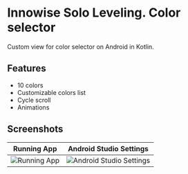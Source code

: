 
# Innowise Solo Leveling. Color selector

Custom view for color selector on Android in Kotlin.
## Features

- 10 colors
- Customizable colors list
- Cycle scroll
- Animations
## Screenshots

Running App             |  Android Studio Settings
:-------------------------:|:-------------------------:
![Running App](https://i.imgur.com/7z3gkod.gif)  |  ![Android Studio Settings](https://i.imgur.com/oB8XyO7.png)
